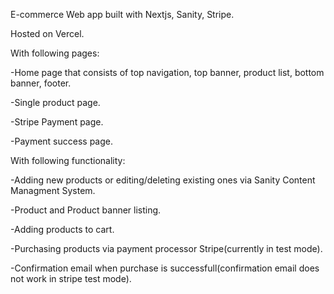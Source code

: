 E-commerce Web app built with Nextjs, Sanity, Stripe.

Hosted on Vercel.


With following pages:

-Home page that consists of top navigation, top banner, product list, bottom banner, footer.

-Single product page.

-Stripe Payment page.

-Payment success page.


With following functionality:

-Adding new products or editing/deleting existing ones via Sanity Content Managment System.

-Product and Product banner listing.

-Adding products to cart.

-Purchasing products via payment processor Stripe(currently in test mode).

-Confirmation email when purchase is successfull(confirmation email does not work in stripe test mode).



